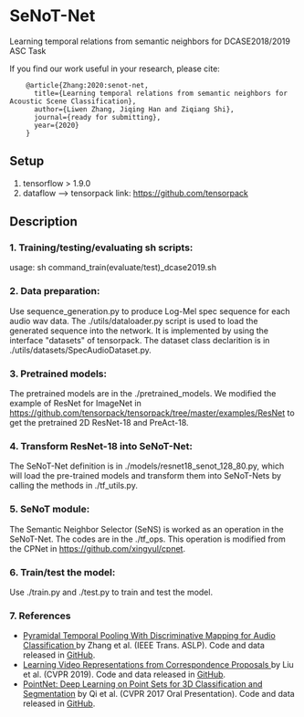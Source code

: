 # SeNoT-Net
Learning temporal relations from semantic neighbors for DCASE2018/2019 ASC Task

If you find our work useful in your research, please cite:

        @article{Zhang:2020:senot-net,
          title={Learning temporal relations from semantic neighbors for Acoustic Scene Classification},
          author={Liwen Zhang, Jiqing Han and Ziqiang Shi},
          journal={ready for submitting},
          year={2020}
        }

## Setup
1. tensorflow > 1.9.0
2. dataflow --> tensorpack 
link: https://github.com/tensorpack

## Description

### 1. Training/testing/evaluating sh scripts:
usage: sh command_train(evaluate/test)_dcase2019.sh

### 2. Data preparation:
Use sequence_generation.py to produce Log-Mel spec sequence for each audio wav data.
The ./utils/dataloader.py script is used to load the generated sequence into the network. It is implemented by using the interface "datasets" of tensorpack. The dataset class declarition is in ./utils/datasets/SpecAudioDataset.py.

### 3. Pretrained models:
The pretrained models are in the ./pretrained_models. We modified the example of ResNet for ImageNet in https://github.com/tensorpack/tensorpack/tree/master/examples/ResNet to get the pretrained 2D ResNet-18 and PreAct-18.

### 4. Transform ResNet-18 into SeNoT-Net:
The SeNoT-Net definition is in ./models/resnet18_senot_128_80.py, which will load the pre-trained models and transform them into SeNoT-Nets by calling the methods in ./tf_utils.py.

### 5. SeNoT module:
The Semantic Neighbor Selector (SeNS) is worked as an operation in the SeNoT-Net. The codes are in the ./tf_ops.
This operation is modified from the CPNet in https://github.com/xingyul/cpnet.

### 6. Train/test the model:
Use ./train.py and ./test.py to train and test the model.

### 7. References
* <a href="https://ieeexplore.ieee.org/document/8960462" target="_blank">Pyramidal Temporal Pooling With Discriminative Mapping for Audio Classification
</a> by Zhang et al. (IEEE Trans. ASLP). Code and data released in <a href="https://github.com/zlw9161/PyramidalTemporalPooling">GitHub</a>.
* <a href="http://arxiv.org/abs/1905.07853" target="_blank">Learning Video Representations from Correspondence Proposals
</a> by Liu et al. (CVPR 2019). Code and data released in <a href="https://github.com/xingyul/cpnet">GitHub</a>.
* <a href="http://stanford.edu/~rqi/pointnet" target="_blank">PointNet: Deep Learning on Point Sets for 3D Classification and Segmentation</a> by Qi et al. (CVPR 2017 Oral Presentation). Code and data released in <a href="https://github.com/charlesq34/pointnet">GitHub</a>.
